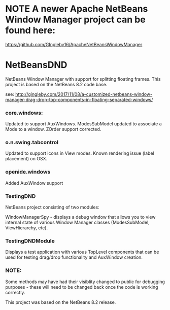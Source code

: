 # NOTE A newer Apache NetBeans Window Manager project can be found here: 
https://github.com/GIngleby16/ApacheNetBeansWindowManager

# NetBeansDND
NetBeans Window Manager with support for splitting floating frames.  This project is based on the NetBeans 8.2 code base.

see: <http://gingleby.com/2017/11/08/a-customized-netbeans-window-manager-drag-drop-top-components-in-floating-separated-windows/>

### core.windows:
Updated to support AuxWindows.  ModesSubModel updated to associate a Mode to a window.  ZOrder support corrected.

### o.n.swing.tabcontrol
Updated to support icons in View modes.  Known rendering issue (label placement) on OSX.

### openide.windows
Added AuxWindow support

### TestingDND
NetBeans project consisting of two modules:

WindowManagerSpy - displays a debug window that allows you to view internal state of various Window Manager classes (ModesSubModel, ViewHierarchy, etc).

### TestingDNDModule
Displays a test application with various TopLevel components that can be used for testing drag/drop functionality and AuxWindow creation.


### NOTE:
Some methods may have had their visiblity changed to public for debugging purposes - these will need to be changed back once the code is working correctly.

This project was based on the NetBeans 8.2 release.  

